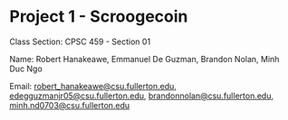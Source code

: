# Project 1 - Scroogecoin
Class Section: CPSC 459 - Section 01

Name: Robert Hanakeawe, Emmanuel De Guzman, Brandon Nolan, Minh Duc Ngo

Email: robert_hanakeawe@csu.fullerton.edu, edegguzmanjr05@csu.fullerton.edu, brandonnolan@csu.fullerton.edu, minh.nd0703@csu.fullerton.edu

